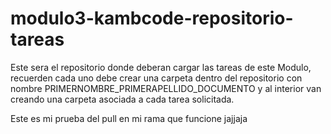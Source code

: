 # modulo3-kambcode-repositorio-tareas

Este sera el repositorio donde deberan cargar las tareas de este Modulo, recuerden cada uno debe crear una carpeta dentro del repositorio con nombre PRIMERNOMBRE_PRIMERAPELLIDO_DOCUMENTO y al interior van creando una carpeta asociada a cada tarea solicitada.


Este es mi prueba del pull en mi rama que funcione jajjaja

